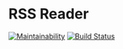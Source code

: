 # RSS Reader

[![Maintainability](https://api.codeclimate.com/v1/badges/08e0411b158ab0c72eec/maintainability)](https://codeclimate.com/github/rustamyusupov/frontend-project-lvl3/maintainability)
[![Build Status](https://travis-ci.org/rustamyusupov/frontend-project-lvl3.svg?branch=master)](https://travis-ci.org/rustamyusupov/frontend-project-lvl3)